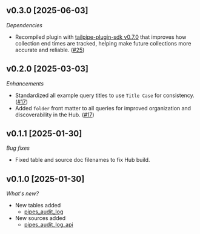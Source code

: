 ## v0.3.0 [2025-06-03]

_Dependencies_

- Recompiled plugin with [tailpipe-plugin-sdk v0.7.0](https://github.com/turbot/tailpipe-plugin-sdk/blob/develop/CHANGELOG.md#v070-2025-06-03) that improves how collection end times are tracked, helping make future collections more accurate and reliable. ([#25](https://github.com/turbot/tailpipe-plugin-pipes/pull/25))

## v0.2.0 [2025-03-03]

_Enhancements_

- Standardized all example query titles to use `Title Case` for consistency. ([#17](https://github.com/turbot/tailpipe-plugin-pipes/pull/17))
- Added `folder` front matter to all queries for improved organization and discoverability in the Hub. ([#17](https://github.com/turbot/tailpipe-plugin-pipes/pull/17))

## v0.1.1 [2025-01-30]

_Bug fixes_

- Fixed table and source doc filenames to fix Hub build.

## v0.1.0 [2025-01-30]

_What's new?_

- New tables added
  - [pipes_audit_log](https://hub.tailpipe.io/plugins/turbot/pipes/tables/pipes_audit_log)
- New sources added
  - [pipes_audit_log_api](https://hub.tailpipe.io/plugins/turbot/pipes/sources/pipes_audit_log_api)
